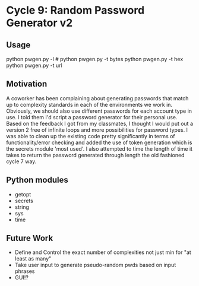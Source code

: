# Cycle 9: Random Password Generator v2
## Usage
python pwgen.py -l # 
python pwgen.py -t bytes
python pwgen.py -t hex
python pwgen.py -t url

## Motivation
A coworker has been complaining about generating passwords that match up to complexity standards in each of the environments we work in. Obviously, we should also use different passwords for each account type in use. I told them I'd script a password generator for their personal use. Based on the feedback I got from my classmates, I thought I would put out a version 2 free of infinite loops and more possibilities for password types. I was able to clean up the existing code pretty significantly in terms of functionality/error checking and added the use of token generation which is the secrets module 'most used'. I also attempted to time the length of time it takes to return the password generated through length the old fashioned cycle 7 way.

## Python modules
- getopt
- secrets
- string
- sys
- time

## Future Work
- Define and Control the exact number of complexities not just min for "at least as many"
- Take user input to generate pseudo-random pwds based on input phrases
- GUI!?
